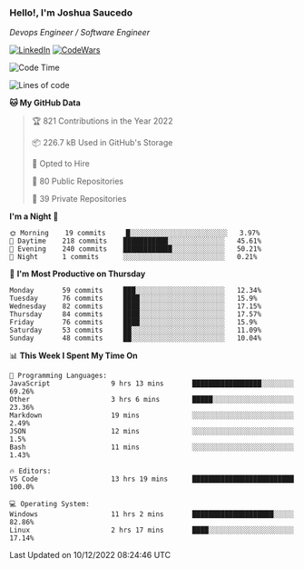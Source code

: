 ### Hello!, I'm Joshua Saucedo
*Devops Engineer / Software Engineer*  

[![LinkedIn](https://img.shields.io/badge/LinkedIn-0073b1?logo=linkedin&style=flat-square&logoColor=white)](https://www.linkedin.com/in/joshua-nathanael-saucedo-uriarte-bb0336169/)
[![CodeWars](https://www.codewars.com/users/joshuansu0897/badges/micro)](https://www.codewars.com/users/joshuansu0897)

<!--START_SECTION:waka-->
![Code Time](http://img.shields.io/badge/Code%20Time-296%20hrs%2022%20mins-blue)

![Lines of code](https://img.shields.io/badge/From%20Hello%20World%20I%27ve%20Written-1%20Million%20lines%20of%20code-blue)

**🐱 My GitHub Data** 

> 🏆 821 Contributions in the Year 2022
 > 
> 📦 226.7 kB Used in GitHub's Storage 
 > 
> 💼 Opted to Hire
 > 
> 📜 80 Public Repositories 
 > 
> 🔑 39 Private Repositories  
 > 
**I'm a Night 🦉** 

```text
🌞 Morning    19 commits     █░░░░░░░░░░░░░░░░░░░░░░░░   3.97% 
🌆 Daytime    218 commits    ███████████░░░░░░░░░░░░░░   45.61% 
🌃 Evening    240 commits    ████████████░░░░░░░░░░░░░   50.21% 
🌙 Night      1 commits      ░░░░░░░░░░░░░░░░░░░░░░░░░   0.21%

```
📅 **I'm Most Productive on Thursday** 

```text
Monday       59 commits     ███░░░░░░░░░░░░░░░░░░░░░░   12.34% 
Tuesday      76 commits     ████░░░░░░░░░░░░░░░░░░░░░   15.9% 
Wednesday    82 commits     ████░░░░░░░░░░░░░░░░░░░░░   17.15% 
Thursday     84 commits     ████░░░░░░░░░░░░░░░░░░░░░   17.57% 
Friday       76 commits     ████░░░░░░░░░░░░░░░░░░░░░   15.9% 
Saturday     53 commits     ██░░░░░░░░░░░░░░░░░░░░░░░   11.09% 
Sunday       48 commits     ██░░░░░░░░░░░░░░░░░░░░░░░   10.04%

```


📊 **This Week I Spent My Time On** 

```text
💬 Programming Languages: 
JavaScript               9 hrs 13 mins       █████████████████░░░░░░░░   69.26% 
Other                    3 hrs 6 mins        █████░░░░░░░░░░░░░░░░░░░░   23.36% 
Markdown                 19 mins             ░░░░░░░░░░░░░░░░░░░░░░░░░   2.49% 
JSON                     12 mins             ░░░░░░░░░░░░░░░░░░░░░░░░░   1.5% 
Bash                     11 mins             ░░░░░░░░░░░░░░░░░░░░░░░░░   1.43%

🔥 Editors: 
VS Code                  13 hrs 19 mins      █████████████████████████   100.0%

💻 Operating System: 
Windows                  11 hrs 2 mins       ████████████████████░░░░░   82.86% 
Linux                    2 hrs 17 mins       ████░░░░░░░░░░░░░░░░░░░░░   17.14%

```


 Last Updated on 10/12/2022 08:24:46 UTC
<!--END_SECTION:waka-->
